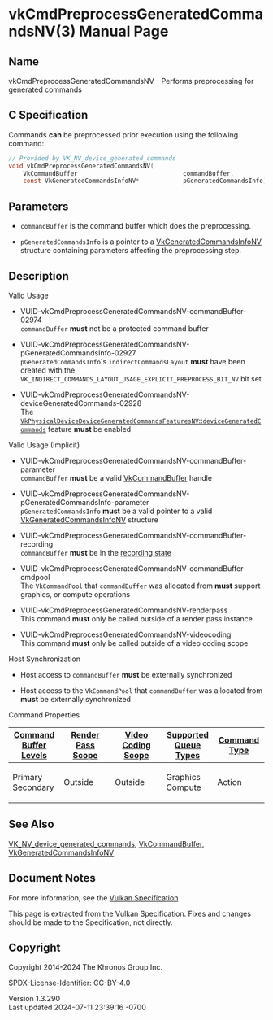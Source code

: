 # vkCmdPreprocessGeneratedCommandsNV(3) Manual Page

## Name

vkCmdPreprocessGeneratedCommandsNV - Performs preprocessing for
generated commands



## <a href="#_c_specification" class="anchor"></a>C Specification

Commands **can** be preprocessed prior execution using the following
command:

``` c
// Provided by VK_NV_device_generated_commands
void vkCmdPreprocessGeneratedCommandsNV(
    VkCommandBuffer                             commandBuffer,
    const VkGeneratedCommandsInfoNV*            pGeneratedCommandsInfo);
```

## <a href="#_parameters" class="anchor"></a>Parameters

- `commandBuffer` is the command buffer which does the preprocessing.

- `pGeneratedCommandsInfo` is a pointer to a
  [VkGeneratedCommandsInfoNV](https://registry.khronos.org/vulkan/specs/1.3-extensions/man/html/VkGeneratedCommandsInfoNV.html) structure
  containing parameters affecting the preprocessing step.

## <a href="#_description" class="anchor"></a>Description

Valid Usage

- <a href="#VUID-vkCmdPreprocessGeneratedCommandsNV-commandBuffer-02974"
  id="VUID-vkCmdPreprocessGeneratedCommandsNV-commandBuffer-02974"></a>
  VUID-vkCmdPreprocessGeneratedCommandsNV-commandBuffer-02974  
  `commandBuffer` **must** not be a protected command buffer

- <a
  href="#VUID-vkCmdPreprocessGeneratedCommandsNV-pGeneratedCommandsInfo-02927"
  id="VUID-vkCmdPreprocessGeneratedCommandsNV-pGeneratedCommandsInfo-02927"></a>
  VUID-vkCmdPreprocessGeneratedCommandsNV-pGeneratedCommandsInfo-02927  
  `pGeneratedCommandsInfo`\`s `indirectCommandsLayout` **must** have
  been created with the
  `VK_INDIRECT_COMMANDS_LAYOUT_USAGE_EXPLICIT_PREPROCESS_BIT_NV` bit set

- <a
  href="#VUID-vkCmdPreprocessGeneratedCommandsNV-deviceGeneratedCommands-02928"
  id="VUID-vkCmdPreprocessGeneratedCommandsNV-deviceGeneratedCommands-02928"></a>
  VUID-vkCmdPreprocessGeneratedCommandsNV-deviceGeneratedCommands-02928  
  The <a
  href="https://registry.khronos.org/vulkan/specs/1.3-extensions/html/vkspec.html#features-deviceGeneratedCommands"
  target="_blank"
  rel="noopener"><code>VkPhysicalDeviceDeviceGeneratedCommandsFeaturesNV</code>::<code>deviceGeneratedCommands</code></a>
  feature **must** be enabled

Valid Usage (Implicit)

- <a
  href="#VUID-vkCmdPreprocessGeneratedCommandsNV-commandBuffer-parameter"
  id="VUID-vkCmdPreprocessGeneratedCommandsNV-commandBuffer-parameter"></a>
  VUID-vkCmdPreprocessGeneratedCommandsNV-commandBuffer-parameter  
  `commandBuffer` **must** be a valid
  [VkCommandBuffer](https://registry.khronos.org/vulkan/specs/1.3-extensions/man/html/VkCommandBuffer.html) handle

- <a
  href="#VUID-vkCmdPreprocessGeneratedCommandsNV-pGeneratedCommandsInfo-parameter"
  id="VUID-vkCmdPreprocessGeneratedCommandsNV-pGeneratedCommandsInfo-parameter"></a>
  VUID-vkCmdPreprocessGeneratedCommandsNV-pGeneratedCommandsInfo-parameter  
  `pGeneratedCommandsInfo` **must** be a valid pointer to a valid
  [VkGeneratedCommandsInfoNV](https://registry.khronos.org/vulkan/specs/1.3-extensions/man/html/VkGeneratedCommandsInfoNV.html) structure

- <a
  href="#VUID-vkCmdPreprocessGeneratedCommandsNV-commandBuffer-recording"
  id="VUID-vkCmdPreprocessGeneratedCommandsNV-commandBuffer-recording"></a>
  VUID-vkCmdPreprocessGeneratedCommandsNV-commandBuffer-recording  
  `commandBuffer` **must** be in the [recording
  state](#commandbuffers-lifecycle)

- <a href="#VUID-vkCmdPreprocessGeneratedCommandsNV-commandBuffer-cmdpool"
  id="VUID-vkCmdPreprocessGeneratedCommandsNV-commandBuffer-cmdpool"></a>
  VUID-vkCmdPreprocessGeneratedCommandsNV-commandBuffer-cmdpool  
  The `VkCommandPool` that `commandBuffer` was allocated from **must**
  support graphics, or compute operations

- <a href="#VUID-vkCmdPreprocessGeneratedCommandsNV-renderpass"
  id="VUID-vkCmdPreprocessGeneratedCommandsNV-renderpass"></a>
  VUID-vkCmdPreprocessGeneratedCommandsNV-renderpass  
  This command **must** only be called outside of a render pass instance

- <a href="#VUID-vkCmdPreprocessGeneratedCommandsNV-videocoding"
  id="VUID-vkCmdPreprocessGeneratedCommandsNV-videocoding"></a>
  VUID-vkCmdPreprocessGeneratedCommandsNV-videocoding  
  This command **must** only be called outside of a video coding scope

Host Synchronization

- Host access to `commandBuffer` **must** be externally synchronized

- Host access to the `VkCommandPool` that `commandBuffer` was allocated
  from **must** be externally synchronized

Command Properties

<table class="tableblock frame-all grid-all stretch">
<colgroup>
<col style="width: 20%" />
<col style="width: 20%" />
<col style="width: 20%" />
<col style="width: 20%" />
<col style="width: 20%" />
</colgroup>
<thead>
<tr>
<th class="tableblock halign-left valign-top"><a
href="#VkCommandBufferLevel">Command Buffer Levels</a></th>
<th class="tableblock halign-left valign-top"><a
href="#vkCmdBeginRenderPass">Render Pass Scope</a></th>
<th class="tableblock halign-left valign-top"><a
href="#vkCmdBeginVideoCodingKHR">Video Coding Scope</a></th>
<th class="tableblock halign-left valign-top"><a
href="#VkQueueFlagBits">Supported Queue Types</a></th>
<th class="tableblock halign-left valign-top"><a
href="#fundamentals-queueoperation-command-types">Command Type</a></th>
</tr>
</thead>
<tbody>
<tr>
<td class="tableblock halign-left valign-top"><p>Primary<br />
Secondary</p></td>
<td class="tableblock halign-left valign-top"><p>Outside</p></td>
<td class="tableblock halign-left valign-top"><p>Outside</p></td>
<td class="tableblock halign-left valign-top"><p>Graphics<br />
Compute</p></td>
<td class="tableblock halign-left valign-top"><p>Action</p></td>
</tr>
</tbody>
</table>

## <a href="#_see_also" class="anchor"></a>See Also

[VK_NV_device_generated_commands](https://registry.khronos.org/vulkan/specs/1.3-extensions/man/html/VK_NV_device_generated_commands.html),
[VkCommandBuffer](https://registry.khronos.org/vulkan/specs/1.3-extensions/man/html/VkCommandBuffer.html),
[VkGeneratedCommandsInfoNV](https://registry.khronos.org/vulkan/specs/1.3-extensions/man/html/VkGeneratedCommandsInfoNV.html)

## <a href="#_document_notes" class="anchor"></a>Document Notes

For more information, see the <a
href="https://registry.khronos.org/vulkan/specs/1.3-extensions/html/vkspec.html#vkCmdPreprocessGeneratedCommandsNV"
target="_blank" rel="noopener">Vulkan Specification</a>

This page is extracted from the Vulkan Specification. Fixes and changes
should be made to the Specification, not directly.

## <a href="#_copyright" class="anchor"></a>Copyright

Copyright 2014-2024 The Khronos Group Inc.

SPDX-License-Identifier: CC-BY-4.0

Version 1.3.290  
Last updated 2024-07-11 23:39:16 -0700
